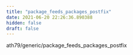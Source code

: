 ```yaml
---
title: "package_feeds_packages_postfix"
date: 2021-06-20 22:26:36.890388
hidden: false
draft: false
---
```


ath79/generic/package_feeds_packages_postfix

